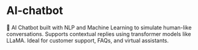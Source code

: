 # AI-chatbot
🤖 AI Chatbot built with NLP and Machine Learning to simulate human-like conversations. Supports contextual replies using transformer models like LLaMA. Ideal for customer support, FAQs, and virtual assistants.
